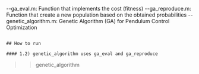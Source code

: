 --ga_eval.m: Function that implements the cost (fitness)
--ga_reproduce.m: Function that create a new population based on the obtained probabilities
--genetic_algorithm.m: Genetic Algorithm (GA) for Pendulum Control Optimization
~~~

## How to run

#### 1.2) genetic_algorithm uses ga_eval and ga_reproduce
~~~
>> genetic_algorithm
~~~
